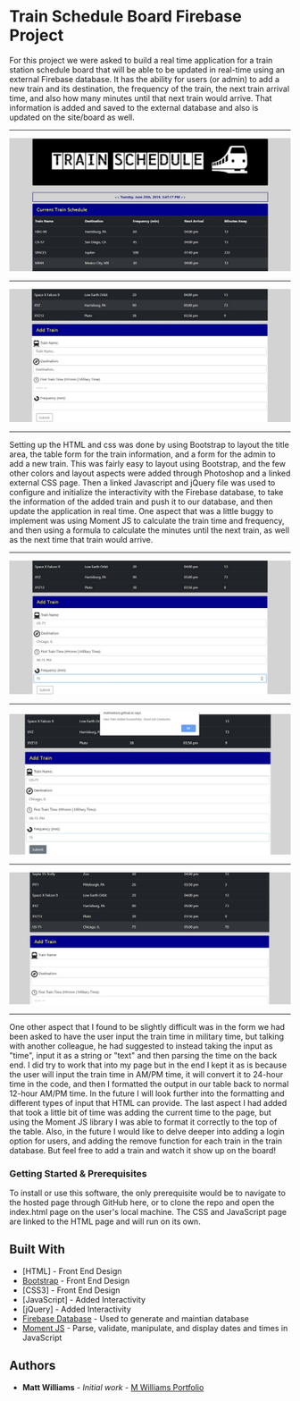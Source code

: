 # Train Schedule Board Firebase Project

For this project we were asked to build a real time application for a train station schedule board that will be able to be updated in real-time using an external Firebase database.  It has the ability for users (or admin) to add a new train and its destination, the frequency of the train, the next train arrival time, and also how many minutes until that next train would arrive.  That information is added and saved to the external database and also is updated on the site/board as well.
___
![train-schedule-1](assets/images/train-schedule-1.jpg)
___
![train-schedule-2](assets/images/train-schedule-2.jpg)
___

Setting up the HTML and css was done by using Bootstrap to layout the title area, the table form for the train information, and a form for the admin to add a new train.  This was fairly easy to layout using Bootstrap, and the few other colors and layout aspects were added through Photoshop and a linked external CSS page.  Then a linked Javascript and jQuery file was used to configure and initialize the interactivity with the Firebase database, to take the information of the added train and push it to our database, and then update the application in real time.  One aspect that was a little buggy to implement was using Moment JS to calculate the train time and frequency, and then using a formula to calculate the minutes until the next train, as well as the next time that train would arrive.

___
![train-schedule-add-train-1](assets/images/train-schedule-add-train-1.jpg)
___
![train-schedule-add-train-2](assets/images/train-schedule-add-train-2.jpg)
___
![train-schedule-add-train-3](assets/images/train-schedule-add-train-3.jpg)
___

One other aspect that I found to be slightly difficult was in the form we had been asked to have the user input the train time in military time, but talking with another colleague, he had suggested to instead taking the input as "time", input it as a string or "text" and then parsing the time on the back end.  I did try to work that into my page but in the end I kept it as is because the user will input the train time in AM/PM time, it will convert it to 24-hour time in the code, and then I formatted the output in our table back to normal 12-hour AM/PM time.  In the future I will look further into the formatting and different types of input that HTML can provide.  The last aspect I had added that took a little bit of time was adding the current time to the page, but using the Moment JS library I was able to format it correctly to the top of the table.  Also, in the future I would like to delve deeper into adding a login option for users, and adding the remove function for each train in the train database.  But feel free to add a train and watch it show up on the board!

### Getting Started & Prerequisites

To install or use this software, the only prerequisite would be to navigate to the hosted page through GitHub here, or to clone the repo and open the index.html page on the user's local machine.  The CSS and JavaScript page are linked to the HTML page and will run on its own.

## Built With

* [HTML] - Front End Design
* [Bootstrap](https://getbootstrap.com/docs/4.3/layout/overview/) - Front End Design
* [CSS3] - Front End Design
* [JavaScript] - Added Interactivity
* [jQuery] - Added Interactivity
* [Firebase Database](https://firebase.google.com/) - Used to generate and maintian database
* [Moment JS](https://momentjs.com/) - Parse, validate, manipulate, and display dates and times in JavaScript

## Authors

* **Matt Williams** - *Initial work* - [M Williams Portfolio](https://mattwills09.github.io/portfolio.html)
